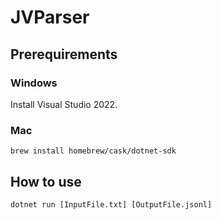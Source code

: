 # JVParser

## Prerequirements

### Windows

Install Visual Studio 2022.

### Mac

```
brew install homebrew/cask/dotnet-sdk
```

## How to use

```
dotnet run [InputFile.txt] [OutputFile.jsonl]
```
